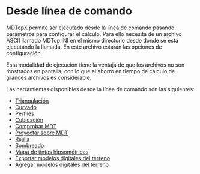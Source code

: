 # Desde línea de comando

MDTopX permite ser ejecutado desde la línea de comando pasando parámetros para configurar el cálculo. Para ello necesita de un archivo ASCII llamado MDTop.INI en el mismo directorio desde donde se está ejecutando la llamada. En este archivo estarán las opciones de configuración.

Esta modalidad de ejecución tiene la ventaja de que los archivos no son mostrados en pantalla, con lo que el ahorro en tiempo de cálculo de grandes archivos es considerable.

Las herramientas disponibles desde la línea de comando son las siguientes:

* [Triangulación](/mdtopx/desde-linea-de-comando/linea-de-comando-triangulacion.md)
* [Curvado](/mdtopx/desde-linea-de-comando/linea-de-comando-curvado.md)
* [Perfiles](/mdtopx/desde-linea-de-comando/linea-de-comando-perfiles.md)
* [Cubicación](/mdtopx/desde-linea-de-comando/linea-de-comando-cubicacion.md)
* [Comprobar MDT](/mdtopx/desde-linea-de-comando/linea-de-comando-comprobar-mdt.md)
* [Proyectar sobre MDT](/mdtopx/desde-linea-de-comando/linea-de-comando-proyectar-sobre-mdt.md)
* [Rejilla](/mdtopx/desde-linea-de-comando/linea-de-comando-rejilla.md)
* [Sombreado](/mdtopx/desde-linea-de-comando/linea-de-comando-sombreado.md)
* [Mapa de tintas hipsométricas](/mdtopx/desde-linea-de-comando/linea-de-comando-mapa-de-tintas-hipsometricas.md)
* [Exportar modelos digitales del terreno](/mdtopx/desde-linea-de-comando/linea-de-comando-exportar-modelos-digitales-del-terreno.md)
* [Agregar modelos digitales del terreno](/mdtopx/operaciones-con-archivos/agregar-modelos-digitales-del-terreno.md)

